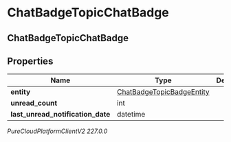 # ChatBadgeTopicChatBadge

## ChatBadgeTopicChatBadge

## Properties

|Name | Type | Description | Notes|
|------------ | ------------- | ------------- | -------------|
| **entity** | [ChatBadgeTopicBadgeEntity](ChatBadgeTopicBadgeEntity) |  | [optional] |
| **unread_count** | int |  | [optional] |
| **last_unread_notification_date** | datetime |  | [optional] |



_PureCloudPlatformClientV2 227.0.0_
